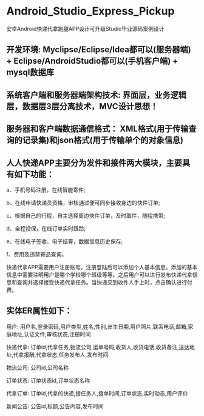 # Android_Studio_Express_Pickup
安卓Android快递代拿跑腿APP设计可升级Studio毕业源码案例设计
## 开发环境: Myclipse/Eclipse/Idea都可以(服务器端) + Eclipse/AndroidStudio都可以(手机客户端) + mysql数据库
## 系统客户端和服务器端架构技术: 界面层，业务逻辑层，数据层3层分离技术，MVC设计思想！
## 服务器和客户端数据通信格式： XML格式(用于传输查询的记录集)和json格式(用于传输单个的对象信息)
## 人人快递APP主要分为发件和接件两大模块，主要具有如下功能：

a、手机号码注册，在线智能寄件;

b、在线申请快递员资格，审核通过便可同步接收身边的快件订单;

c、根据自己的行程，自主选择周边快件订单，及时取件，随程携带;

d、全程投保，在线订单实时跟踪;

e、在线电子签收、电子结算，数据信息历史保存;

f、费用及违禁寄品查询。

  快递代拿APP需要用户注册账号，注册登陆后可以添加个人基本信息。添加的基本信息中需要注明用户是哪个学校哪个班级等等。之后用户可以进行发布快递代拿信息和查询并选择接受快递代拿任务。当快递交到收件人手上时，点击确认进行付费。
## 实体ER属性如下：
用户: 用户名,登录密码,用户类型,姓名,性别,出生日期,用户照片,联系电话,邮箱,家庭地址,认证文件,审核状态,注册时间

快递代拿: 订单id,代拿任务,物流公司,运单号码,收货人,收货电话,收货备注,送达地址,代拿报酬,代拿状态,任务发布人,发布时间

物流公司: 公司id,公司名称

订单状态: 订单状态id,订单状态名称

代拿订单: 订单id,代拿的快递,接任务人,接单时间,订单状态,实时动态,用户评价

新闻公告: 公告id,标题,公告内容,发布时间 
